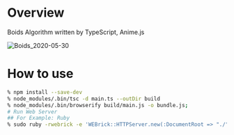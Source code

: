 # Overview
Boids Algorithm written by TypeScript, Anime.js

![Boids_2020-05-30](https://user-images.githubusercontent.com/1259315/83332138-76e97800-a2d4-11ea-99d3-e1ddee8a13a1.gif)

# How to use

```sh
% npm install --save-dev
% node_modules/.bin/tsc -d main.ts --outDir build
% node_modules/.bin/browserify build/main.js -o bundle.js;
# Run Web Server
## For Example: Ruby
% sudo ruby -rwebrick -e 'WEBrick::HTTPServer.new(:DocumentRoot => "./", :Port => 80).start
```
